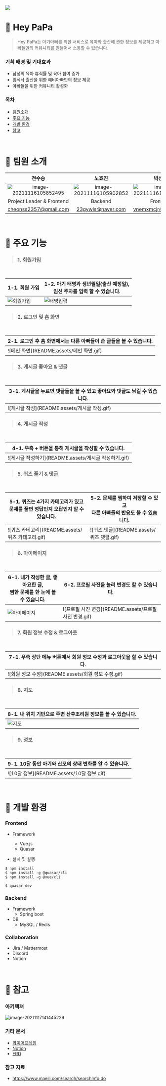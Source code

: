 <img src="README.assets/horizon_logo_heypapa.png" style="text-align : center;">

# :baby_bottle: Hey PaPa

> Hey PaPa는 아기아빠를 위한 서비스로 육아와 출산에 관한 정보를 제공하고 아빠들만의 커뮤니티를 만들어서 소통할 수 있습니다.

### 기획 배경 및 기대효과

- 남성의 육아 휴직률 및 육아 참여 증가
- 임식놔 출산을 위한 예비아빠만의 정보 제공
- 아빠들을 위한 커뮤니티 활성화

### 목차

- [팀원소개](#baby_bottle-팀원-소개)
- [주요 기능](#baby_bottle-주요-기능)
- [개발 환경](#baby_bottle-개발-환경)
- [참고](#baby_bottle-참고)

<br>

# :baby_bottle: 팀원 소개

|                            천수승                            |                            노효진                            |                            박선주                            |                            송지연                            |                            조효정                            |
| :----------------------------------------------------------: | :----------------------------------------------------------: | :----------------------------------------------------------: | :----------------------------------------------------------: | :----------------------------------------------------------: |
| <img src="README.assets/image-20211116105852495.png" alt="image-20211116105852495" style="zoom:95%;" /> | ![image-20211116105902852](README.assets/image-20211116105902852.png) | ![image-20211116105911310](README.assets/image-20211116105911310.png) | ![image-20211116105915779](README.assets/image-20211116105915779.png) | ![image-20211116152551426](README.assets/image-20211116152551426.png) |
|                  Project Leader & Frontend                   |                           Backend                            |                           Frontend                           |                       CI/CD & Backend                        |                       CI/CD & Backend                        |
|                    cheonss2357@gmail.com                     |                      23gywls@naver.com                       |                     vnemxmcjr@gmail.com                      |                     6loutlside@naver.com                     |                    whgywjd6794@gmail.com                     |

<br>

# :baby_bottle: ​주요 기능

> ### 1. 회원가입

​	

| 1-1. 회원 가입                          | 1-2. 아기 태명과 생년월일(출산 예정일), <br />임신 주차를 입력 할 수 있습니다. |
| --------------------------------------- | ------------------------------------------------------------ |
| ![회원가입](README.assets/회원가입.gif) | ![태명입력](README.assets/태명입력.gif)                      |



>### 2. 로그인 및 홈 화면

​	

| 2-1.  로그인 후 홈 화면에서는 다른 아빠들이 쓴 글들을 볼 수 있습니다. |
| ------------------------------------------------------------ |
| ![메인 화면](README.assets/메인 화면.gif)                    |



> ### 3. 게시글 좋아요 & 댓글

​	

| 3-1. 게시글을 누르면 댓글들을 볼 수 있고 좋아요와 댓글도 남길 수 있습니다. |
| ------------------------------------------------------------ |
| ![게시글 작성](README.assets/게시글 작성.gif)                |



> ### 4. 게시글 작성

​	

| 4-1. 우측 + 버튼을 통해 게시글을 작성할 수 있습니다.  |
| ----------------------------------------------------- |
| ![게시글 작성하기](README.assets/게시글 작성하기.gif) |



> ### 5. 퀴즈 풀기 & 댓글

​	

| 5-1. 퀴즈는 4가지 카테고리가 있고 <br />문제를 풀면 정답인지 오답인지 알 수 있습니다. | 5-2. 문제를 찜하여 저장할 수 있고 <br />다른 아빠들의 반응도 볼 수 있습니다. |
| ------------------------------------------------------------ | ------------------------------------------------------------ |
| ![퀴즈 카테고리](README.assets/퀴즈 카테고리.gif)            | ![퀴즈 댓글](README.assets/퀴즈 댓글.gif)                    |



> ### 6. 마이페이지

​	

| 6-1. 내가 작성한 글, 좋아요한 글, <br />찜한 문제를 한 눈에 볼 수 있습니다. | 6-2. 프로필 사진을 눌러 변경도 할 수 있습니다.          |
| ------------------------------------------------------------ | ------------------------------------------------------- |
| ![마이페이지](README.assets/마이페이지.gif)                  | ![프로필 사진 변경](README.assets/프로필 사진 변경.gif) |



> ### 7. 회원 정보 수정 & 로그아웃

​	

| 7-1. 우측 상단 메뉴 버튼에서 회원 정보 수정과 로그아웃을 할 수 있습니다. |
| ------------------------------------------------------------ |
| ![회원 정보 수정](README.assets/회원 정보 수정.gif)          |



> ### 8. 지도

​	

| 8-1. 내 위치 기반으로 주변 산후조리원 정보를 볼 수 있습니다. |
| ------------------------------------------------------------ |
| ![지도](README.assets/지도.gif)                              |



> ### 9. 정보

​	

| 9-1. 10달 동안 아기와 산모의 상태 변화를 알 수 있습니다. |
| -------------------------------------------------------- |
| ![10달 정보](README.assets/10달 정보.gif)                |

<br>

# :baby_bottle: ​개발 환경

### Frontend

- Framework
  - Vue.js
  - Quasar

- 설치 및 실행

```
$ npm install
$ npm install -g @quasar/cli
$ npm install -g @vue/cli

$ quasar dev
```


### Backend

- Framework
  - Spring boot
- DB
  - MySQL / Redis



### Collaboration

- Jira / Mattermost
- Discord
- Notion

<br>

# :baby_bottle: ​참고

### 아키텍쳐

![image-20211117141445229](README.assets/image-20211117141445229.png)

### 기타 문서

- [와이어프레임](https://www.figma.com/file/g1y23MXOT1rwSPikhTqCKP/HeyPapa-team-library?node-id=0%3A1)
- [Notion](https://productive-telescope-f0d.notion.site/96-22a595de09544591a88b0cc309232b6e)
- [ERD](https://www.erdcloud.com/d/Zex75zDjZD24YrSBF)



### 참고 자료

- https://www.maeili.com/search/searchInfo.do







